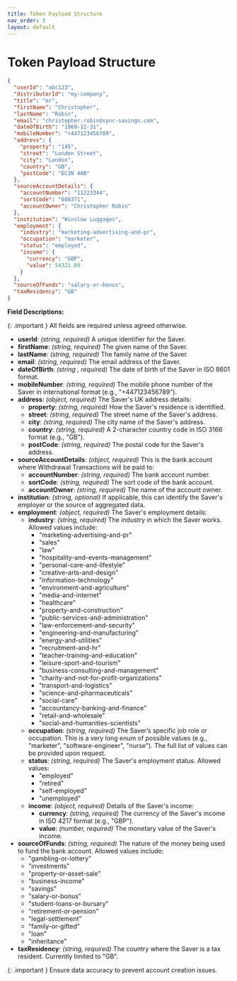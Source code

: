 ```yaml
---
title: Token Payload Structure
nav_order: 3
layout: default
---
```


# Token Payload Structure

```json
{
  "userId": "abc123",
  "distributorId": "my-company",
  "title": "mr",
  "firstName": "Christopher",
  "lastName": "Robin",
  "email": "christopher.robin@sync-savings.com",
  "dateOfBirth": "1969-12-31",
  "mobileNumber": "+447123456789",
  "address": {
    "property": "145",
    "street": "London Street",
    "city": "London",
    "country": "GB",
    "postCode": "EC3N 4AB"
  },
  "sourceAccountDetails": {
    "accountNumber": "11223344",
    "sortCode": "608371",
    "accountOwner": "Christopher Robin"
  },
  "institution": "Winslow Luggages",
  "employment": {
    "industry": "marketing-advertising-and-pr",
    "occupation": "marketer",
    "status": "employed",
    "income": {
      "currency": "GBP",
      "value": 54321.09
    }
  },
  "sourceOfFunds": "salary-or-bonus",
  "taxResidency": "GB"
}
```

**Field Descriptions:**

{: .important }
All fields are required unless agreed otherwise.

- **userId**: _(string, required)_ A unique identifier for the Saver.
- **firstName**: _(string, required)_ The given name of the Saver.
- **lastName**: _(string, required)_ The family name of the Saver.
- **email**: _(string, required)_ The email address of the Saver.
- **dateOfBirth**: _(string <date>, required)_ The date of birth of the Saver in ISO 8601 format.
- **mobileNumber**: _(string, required)_ The mobile phone number of the Saver in international format (e.g., "+447123456789").
- **address**: _(object, required)_ The Saver's UK address details:
  - **property**: _(string, required)_ How the Saver's residence is identified.
  - **street**: _(string, required)_ The street name of the Saver's address.
  - **city**: _(string, required)_ The city name of the Saver's address.
  - **country**: _(string, required)_ A 2-character country code in ISO 3166 format (e.g., "GB").
  - **postCode**: _(string, required)_ The postal code for the Saver's address.
- **sourceAccountDetails**: _(object, required)_ This is the bank account where Withdrawal Transactions will be paid to:
  - **accountNumber**: _(string, required)_ The bank account number.
  - **sortCode**: _(string, required)_ The sort code of the bank account.
  - **accountOwner**: _(string, required)_ The name of the account owner.
- **institution**: _(string, optional)_ If applicable, this can identify the Saver's employer or the source of aggregated data.
- **employment**: _(object, required)_ The Saver's employment details:
  - **industry**: _(string, required)_ The industry in which the Saver works. Allowed values include:
    - "marketing-advertising-and-pr"
    - "sales"
    - "law"
    - "hospitality-and-events-management"
    - "personal-care-and-lifestyle"
    - "creative-arts-and-design"
    - "information-technology"
    - "environment-and-agriculture"
    - "media-and-internet"
    - "healthcare"
    - "property-and-construction"
    - "public-services-and-administration"
    - "law-enforcement-and-security"
    - "engineering-and-manufacturing"
    - "energy-and-utilities"
    - "recruitment-and-hr"
    - "teacher-training-and-education"
    - "leisure-sport-and-tourism"
    - "business-consulting-and-management"
    - "charity-and-not-for-profit-organizations"
    - "transport-and-logistics"
    - "science-and-pharmaceuticals"
    - "social-care"
    - "accountancy-banking-and-finance"
    - "retail-and-wholesale"
    - "social-and-humanities-scientists"
  - **occupation**: _(string, required)_ The Saver’s specific job role or occupation. This is a very long enum of possible values (e.g., "marketer", "software-engineer", "nurse"). The full list of values can be provided upon request.
  - **status**: _(string, required)_ The Saver's employment status. Allowed values:
    - "employed"
    - "retired"
    - "self-employed"
    - "unemployed"
  - **income**: _(object, required)_ Details of the Saver's income:
    - **currency**: _(string, required)_ The currency of the Saver's income in ISO 4217 format (e.g., "GBP").
    - **value**: _(number, required)_ The monetary value of the Saver's income.
- **sourceOfFunds**: _(string, required)_ The nature of the money being used to fund the bank account. Allowed values include:
  - "gambling-or-lottery"
  - "investments"
  - "property-or-asset-sale"
  - "business-income"
  - "savings"
  - "salary-or-bonus"
  - "student-loans-or-bursary"
  - "retirement-or-pension"
  - "legal-settlement"
  - "family-or-gifted"
  - "loan"
  - "inheritance"
- **taxResidency**: _(string, required)_ The country where the Saver is a tax resident. Currently limited to "GB".

{: .important }
Ensure data accuracy to prevent account creation issues.
